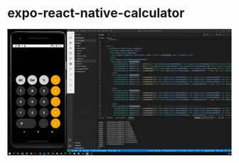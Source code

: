 # expo-react-native-calculator

<center> <img src="https://github.com/yusufayhan0/expo-react-native-calculator/blob/main/gfff.gif" /></center> 
